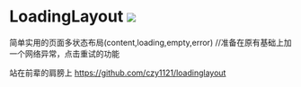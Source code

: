 # LoadingLayout [![](https://jitpack.io/v/czy1121/loadinglayout.svg)](https://jitpack.io/#czy1121/loadinglayout)
 
简单实用的页面多状态布局(content,loading,empty,error)  //准备在原有基础上加一个网络异常，点击重试的功能
 

站在前辈的肩膀上 https://github.com/czy1121/loadinglayout
